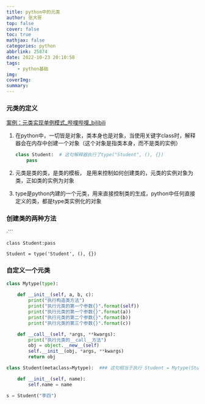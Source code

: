 ```yaml
---
title: python中的元类
author: 张大哥
top: false
cover: false
toc: true
mathjax: false
categories: python
abbrlink: 25874
date: 2022-10-23 20:10:58
tags:
	- python基础
img:
coverImg:
summary:
---
```


### 元类的定义

 [案例：元类实现单例模式_哔哩哔哩_bilibili](https://www.bilibili.com/video/BV1uA411V7dW?p=4) 

1. 在python中，一切皆是对象，类本身也是对象，当使用关键字class时，解释器会在内存中创建一个对象（这个对象是指类本身，而不是类的实例）

   ````python
   class Student:  # 这句解释器执行了type("Student", (), {})
       pass
   
   ````

2. 元类是类的类，是类的模板， 是用来控制如何创建类的，元类的实例对象为类，正如类的实例为对象

3. type是python内建的一个元类，用来直接控制类的生成，python中任何直接定义的类，都是type类实例化的对象

### 创建类的两种方法

·```

````
class Student:pass

Student = type('Student', (), {})
````

### 自定义一个元类

```python
class Mytype(type):
  
    def __init__(self, a, b, c):
        print("执行构造类方法")
        print("执行元类的第一个参数{}".format(self))
        print("执行元类的第一个参数{}".format(a))
        print("执行元类的第二个参数{}".format(b))
        print("执行元类的第三个参数{}".format(c))

    def __call__(self, *args, **kwargs):
        print("执行元类的__call__方法")
        obj = object.__new__(self)
        self.__init__(obj, *args, **kwargs)
        return obj

class Student(metaclass=Mytype):  ### 这句相当于执行 Student = Mytype(Student, "Student", (), {})

    def __init__(self, name):
        self.name = name

s = Student("李四")

```

